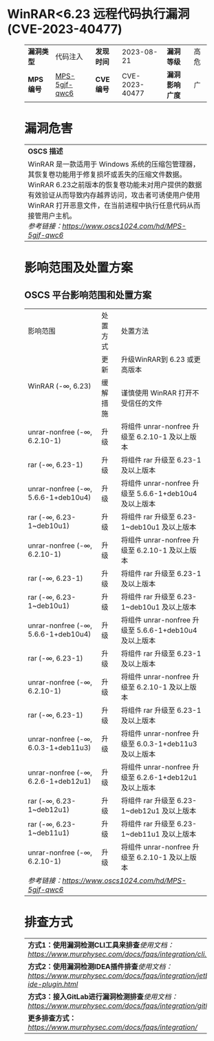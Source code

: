# WinRAR<6.23 远程代码执行漏洞 (CVE-2023-40477)
<figure class="wp-block-table">
    <table>
        <tbody>
        <tr>
            <td><strong>漏洞类型</strong></td>
            <td>代码注入</td>
            <td><strong>发现时间</strong></td>
            <td>2023-08-21</td>
            <td><strong>漏洞等级</strong></td>
            <td>高危</td>
        </tr>
        <tr>
            <td><strong>MPS编号</strong></td>
            <td><a href="https://www.oscs1024.com/hd/MPS-5gjf-qwc6">MPS-5gjf-qwc6</a></td>
            <td><strong>CVE编号</strong></td>
            <td>CVE-2023-40477</td>
            <td><strong>漏洞影响广度</strong></td>
            <td>广</td>
        </tr>
        </tbody>
    </table>
</figure>


<figure class="wp-block-table">
    <h1 class="wp-block-heading">漏洞危害</h1>
    <table>
        <tbody>
        <tr>
            <td><strong>OSCS 描述</strong></td>
        </tr>
        <tr>
            <td>WinRAR 是一款适用于 Windows 系统的压缩包管理器，其恢复卷功能用于修复损坏或丢失的压缩文件数据。
WinRAR 6.23之前版本的恢复卷功能未对用户提供的数据有效验证从而导致内存越界访问，攻击者可诱使用户使用 WinRAR 打开恶意文件，在当前进程中执行任意代码从而接管用户主机。<br><em>参考链接：<a
                    href="https://www.oscs1024.com/hd/MPS-5gjf-qwc6">https://www.oscs1024.com/hd/MPS-5gjf-qwc6</a></em>
            </td>
        </tr>
        </tbody>
    </table>
</figure>


<figure class="wp-block-table alignleft">
    <h1 class="wp-block-heading">影响范围及处置方案</h1>
    <h2 class="wp-block-heading"><strong>OSCS</strong> <strong>平台影响范围和处置方案</strong></h2>
    <table>
        <tbody>
        <tr>
            <td>影响范围</td>
            <td>处置方式</td>
            <td>处置方法</td>
        </tr>
        <tr><td rowspan="2">WinRAR (-∞, 6.23)</td><td>更新</td><td>升级WinRAR到 6.23 或更高版本</td></tr><tr><td>缓解措施</td><td>谨慎使用 WinRAR 打开不受信任的文件</td></tr><tr><td rowspan="1">unrar-nonfree (-∞, 6.2.10-1)</td><td>升级</td><td>将组件 unrar-nonfree 升级至 6.2.10-1 及以上版本</td></tr><tr><td rowspan="1">rar (-∞, 6.23-1)</td><td>升级</td><td>将组件 rar 升级至 6.23-1 及以上版本</td></tr><tr><td rowspan="1">unrar-nonfree (-∞, 5.6.6-1+deb10u4)</td><td>升级</td><td>将组件 unrar-nonfree 升级至 5.6.6-1+deb10u4 及以上版本</td></tr><tr><td rowspan="1">rar (-∞, 6.23-1~deb10u1)</td><td>升级</td><td>将组件 rar 升级至 6.23-1~deb10u1 及以上版本</td></tr><tr><td rowspan="1">unrar-nonfree (-∞, 6.2.10-1)</td><td>升级</td><td>将组件 unrar-nonfree 升级至 6.2.10-1 及以上版本</td></tr><tr><td rowspan="1">rar (-∞, 6.23-1)</td><td>升级</td><td>将组件 rar 升级至 6.23-1 及以上版本</td></tr><tr><td rowspan="1">rar (-∞, 6.23-1~deb10u1)</td><td>升级</td><td>将组件 rar 升级至 6.23-1~deb10u1 及以上版本</td></tr><tr><td rowspan="1">unrar-nonfree (-∞, 5.6.6-1+deb10u4)</td><td>升级</td><td>将组件 unrar-nonfree 升级至 5.6.6-1+deb10u4 及以上版本</td></tr><tr><td rowspan="1">rar (-∞, 6.23-1)</td><td>升级</td><td>将组件 rar 升级至 6.23-1 及以上版本</td></tr><tr><td rowspan="1">unrar-nonfree (-∞, 6.2.10-1)</td><td>升级</td><td>将组件 unrar-nonfree 升级至 6.2.10-1 及以上版本</td></tr><tr><td rowspan="1">rar (-∞, 6.23-1)</td><td>升级</td><td>将组件 rar 升级至 6.23-1 及以上版本</td></tr><tr><td rowspan="1">unrar-nonfree (-∞, 6.0.3-1+deb11u3)</td><td>升级</td><td>将组件 unrar-nonfree 升级至 6.0.3-1+deb11u3 及以上版本</td></tr><tr><td rowspan="1">unrar-nonfree (-∞, 6.2.6-1+deb12u1)</td><td>升级</td><td>将组件 unrar-nonfree 升级至 6.2.6-1+deb12u1 及以上版本</td></tr><tr><td rowspan="1">rar (-∞, 6.23-1~deb12u1)</td><td>升级</td><td>将组件 rar 升级至 6.23-1~deb12u1 及以上版本</td></tr><tr><td rowspan="1">rar (-∞, 6.23-1~deb11u1)</td><td>升级</td><td>将组件 rar 升级至 6.23-1~deb11u1 及以上版本</td></tr><tr><td rowspan="1">unrar-nonfree (-∞, 6.2.10-1)</td><td>升级</td><td>将组件 unrar-nonfree 升级至 6.2.10-1 及以上版本</td></tr>
        <tr>
            <td colspan="3"><em>参考链接：</em><em><a
                    href="https://www.oscs1024.com/hd/MPS-5gjf-qwc6">https://www.oscs1024.com/hd/MPS-5gjf-qwc6</a></em></td>
        </tr>
        </tbody>
    </table>
</figure>


<figure class="wp-block-table">
    <h1 class="wp-block-heading">排查方式</h1>
    <table>
        <tbody>
        <tr>
            <td><strong>方式1：使用漏洞检测CLI工具来排查</strong><em>使用文档：<a
                    href="https://www.murphysec.com/docs/faqs/integration/cli.html">https://www.murphysec.com/docs/faqs/integration/cli.html</a></em>
            </td>
        </tr>
        <tr>
            <td><strong>方式2：使用漏洞检测IDEA插件排查</strong><em>使用文档：<a
                    href="https://www.murphysec.com/docs/faqs/integration/jetbrains-ide-plugin.html">https://www.murphysec.com/docs/faqs/integration/jetbrains-ide-plugin.html</a></em>
            </td>
        </tr>
        <tr>
            <td><strong>方式3：接入GitLab进行漏洞检测排查</strong><em>使用文档：<a
                    href="https://www.murphysec.com/docs/faqs/integration/gitlab.html">https://www.murphysec.com/docs/faqs/integration/gitlab.html</a></em>
            </td>
        </tr>
        <tr>
            <td><strong>更多排查方式：</strong><em><a
                    href="https://www.murphysec.com/docs/faqs/integration/">https://www.murphysec.com/docs/faqs/integration/</a></em>
            </td>
        </tr>
        </tbody>
    </table>
</figure>